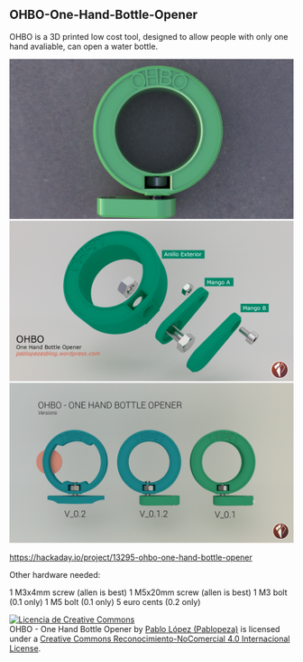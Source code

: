 ## OHBO-One-Hand-Bottle-Opener

OHBO is a 3D printed low cost tool, designed to allow people with only one hand avaliable, can open a water bottle.

![](Images/OHBO.png)
![](Images/despiece0_final.png)
![](Images/ohbo-versions.png)

https://hackaday.io/project/13295-ohbo-one-hand-bottle-opener


Other hardware needed:

1 M3x4mm screw (allen is best)
1 M5x20mm screw (allen is best)
1 M3 bolt (0.1 only)
1 M5 bolt (0.1 only)
5 euro cents (0.2 only)



<a rel="license" href="http://creativecommons.org/licenses/by-nc/4.0/"><img alt="Licencia de Creative Commons" style="border-width:0" src="https://i.creativecommons.org/l/by-nc/4.0/88x31.png" /></a><br /><span xmlns:dct="http://purl.org/dc/terms/" property="dct:title">OHBO - One Hand Bottle Opener</span> by <a xmlns:cc="http://creativecommons.org/ns#" href="https://pablopezasblog.wordpress.com/2016/08/28/ohbo-one-hand-bottle-opener/" property="cc:attributionName" rel="cc:attributionURL">Pablo López (Pablopeza)</a> is licensed under a <a rel="license" href="http://creativecommons.org/licenses/by-nc/4.0/">Creative Commons Reconocimiento-NoComercial 4.0 Internacional License</a>.
